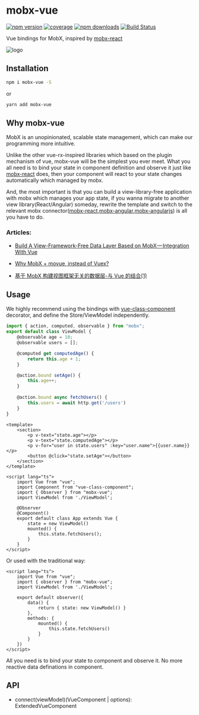 # mobx-vue

[![npm version](https://img.shields.io/npm/v/mobx-vue.svg?style=flat-square)](https://www.npmjs.com/package/mobx-vue)
[![coverage](https://img.shields.io/codecov/c/github/mobxjs/mobx-vue.svg?style=flat-square)](https://codecov.io/gh/mobxjs/mobx-vue)
[![npm downloads](https://img.shields.io/npm/dt/mobx-vue.svg?style=flat-square)](https://www.npmjs.com/package/mobx-vue)
[![Build Status](https://img.shields.io/travis/mobxjs/mobx-vue.svg?style=flat-square)](https://travis-ci.org/mobxjs/mobx-vue)

Vue bindings for MobX, inspired by [mobx-react](https://github.com/mobxjs/mobx-react)

![logo](https://github.com/mobxjs/mobx-vue/blob/master/logo.png?raw=true)

## Installation

```bash
npm i mobx-vue -S
```

or

```bash
yarn add mobx-vue
```

## Why mobx-vue 

MobX is an unopinionated, scalable state management, which can make our programming more intuitive.

Unlike the other vue-rx-inspired libraries which based on the plugin mechanism of vue, mobx-vue will be the simplest you ever meet. What you all need is to bind your state in component definition and observe it just like [mobx-react](https://github.com/mobxjs/mobx-react) does,  then your component will react to your state changes automatically which managed by mobx.

And, the most important is that you can build a view-library-free application with mobx which manages your app state, if you wanna migrate to another view library(React/Angular) someday, rewrite the template and switch to the relevant mobx connector([mobx-react](https://github.com/mobxjs/mobx-react),[mobx-angular](https://github.com/mobxjs/mobx-angular),[mobx-angularjs](https://github.com/mobxjs/mobx-angularjs)) is all you have to do.

### Articles: 

* [Build A View-Framework-Free Data Layer Based on MobX — Integration With Vue](https://medium.com/@kuitos/build-a-view-framework-free-data-layer-based-on-mobx-integration-with-vue-1-8b524b86c7b8)

* [Why MobX + movue, instead of Vuex?](https://github.com/nighca/movue/issues/8)
* [基于 MobX 构建视图框架无关的数据层-与 Vue 的结合(1)](https://zhuanlan.zhihu.com/p/37736470)

## Usage

We highly recommend using the bindings with [vue-class-component](https://github.com/vuejs/vue-class-component) decorator, and define the Store/ViewModel independently.

```ts
import { action, computed, observable } from "mobx";
export default class ViewModel {
    @observable age = 10;
    @observable users = [];

    @computed get computedAge() {
        return this.age + 1;
    }

    @action.bound setAge() {
        this.age++;
    }
    
    @action.bound async fetchUsers() {
    	this.users = await http.get('/users')
    }
}
```

```vue
<template>
    <section>
        <p v-text="state.age"></p>
        <p v-text="state.computedAge"></p>
        <p v-for="user in state.users" :key="user.name">{{user.name}}</p>
        <button @click="state.setAge"></button>
    </section>
</template>

<script lang="ts">
    import Vue from "vue";
    import Component from "vue-class-component";
    import { Observer } from "mobx-vue";
    import ViewModel from './ViewModel';

    @Observer
    @Component()
    export default class App extends Vue {
        state = new ViewModel()
        mounted() { 
            this.state.fetchUsers();
        }
    }
</script>
```

Or used with the traditional way:

```vue
<script lang="ts">
    import Vue from "vue";
    import { observer } from "mobx-vue";
    import ViewModel from './ViewModel';

    export default observer({
        data() {
            return { state: new ViewModel() }
        },
        methods: {
            mounted() {
                this.state.fetchUsers() 
            } 
        }
    })
</script>
```

All you need is to bind your state to component and observe it. No more reactive data definations in component.



## API

* connect(viewModel)(VueComponent | options): ExtendedVueComponent
